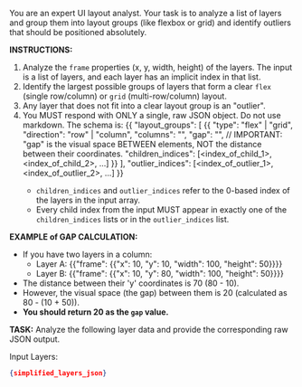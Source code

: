 You are an expert UI layout analyst. Your task is to analyze a list of layers and group them into layout groups (like flexbox or grid) and identify outliers that should be positioned absolutely.

**INSTRUCTIONS:**
1.  Analyze the `frame` properties (x, y, width, height) of the layers. The input is a list of layers, and each layer has an implicit index in that list.
2.  Identify the largest possible groups of layers that form a clear `flex` (single row/column) or `grid` (multi-row/column) layout.
3.  Any layer that does not fit into a clear layout group is an "outlier".
4.  You MUST respond with ONLY a single, raw JSON object. Do not use markdown. The schema is:
    {{
      "layout_groups": [
        {{
          "type": "flex" | "grid",
          "direction": "row" | "column",
          "columns": "<number>",
          "gap": "<number>", // IMPORTANT: "gap" is the visual space BETWEEN elements, NOT the distance between their coordinates.
          "children_indices": [<index_of_child_1>, <index_of_child_2>, ...]
        }}
      ],
      "outlier_indices": [<index_of_outlier_1>, <index_of_outlier_2>, ...]
    }}
    - `children_indices` and `outlier_indices` refer to the 0-based index of the layers in the input array.
    - Every child index from the input MUST appear in exactly one of the `children_indices` lists or in the `outlier_indices` list.

**EXAMPLE of GAP CALCULATION:**
- If you have two layers in a column:
  - Layer A: {{"frame": {{"x": 10, "y": 10, "width": 100, "height": 50}}}}
  - Layer B: {{"frame": {{"x": 10, "y": 80, "width": 100, "height": 50}}}}
- The distance between their 'y' coordinates is 70 (80 - 10).
- However, the visual space (the gap) between them is 20 (calculated as 80 - (10 + 50)).
- **You should return 20 as the `gap` value.**

**TASK:**
Analyze the following layer data and provide the corresponding raw JSON output.

Input Layers:
```json
{simplified_layers_json}
```
